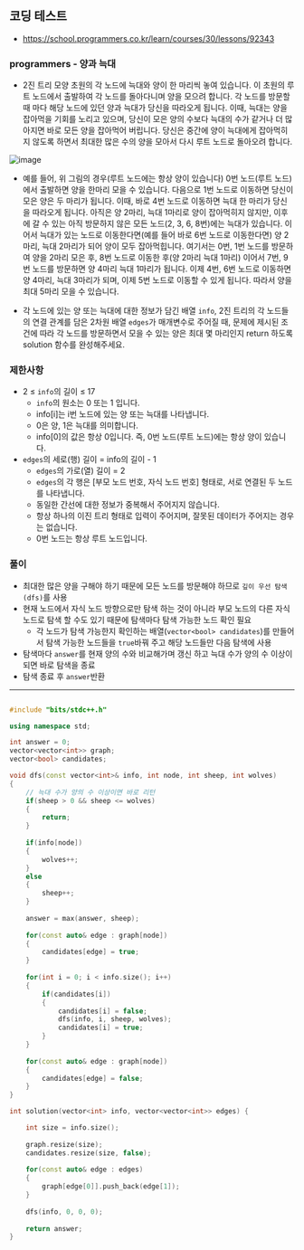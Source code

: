 ## 코딩 테스트
- https://school.programmers.co.kr/learn/courses/30/lessons/92343

### programmers - 양과 늑대

- 2진 트리 모양 초원의 각 노드에 늑대와 양이 한 마리씩 놓여 있습니다. 이 초원의 루트 노드에서 출발하여 각 노드를 돌아다니며 양을 모으려 합니다. 각 노드를 방문할 때 마다 해당 노드에 있던 양과 늑대가 당신을 따라오게 됩니다. 이때, 늑대는 양을 잡아먹을 기회를 노리고 있으며, 당신이 모은 양의 수보다 늑대의 수가 같거나 더 많아지면 바로 모든 양을 잡아먹어 버립니다. 당신은 중간에 양이 늑대에게 잡아먹히지 않도록 하면서 최대한 많은 수의 양을 모아서 다시 루트 노드로 돌아오려 합니다.

![image](https://github.com/user-attachments/assets/84e2e7b0-0a7e-4c95-b277-12412143865a)

- 예를 들어, 위 그림의 경우(루트 노드에는 항상 양이 있습니다) 0번 노드(루트 노드)에서 출발하면 양을 한마리 모을 수 있습니다. 다음으로 1번 노드로 이동하면 당신이 모은 양은 두 마리가 됩니다. 이때, 바로 4번 노드로 이동하면 늑대 한 마리가 당신을 따라오게 됩니다. 아직은 양 2마리, 늑대 1마리로 양이 잡아먹히지 않지만, 이후에 갈 수 있는 아직 방문하지 않은 모든 노드(2, 3, 6, 8번)에는 늑대가 있습니다. 이어서 늑대가 있는 노드로 이동한다면(예를 들어 바로 6번 노드로 이동한다면) 양 2마리, 늑대 2마리가 되어 양이 모두 잡아먹힙니다. 여기서는 0번, 1번 노드를 방문하여 양을 2마리 모은 후, 8번 노드로 이동한 후(양 2마리 늑대 1마리) 이어서 7번, 9번 노드를 방문하면 양 4마리 늑대 1마리가 됩니다. 이제 4번, 6번 노드로 이동하면 양 4마리, 늑대 3마리가 되며, 이제 5번 노드로 이동할 수 있게 됩니다. 따라서 양을 최대 5마리 모을 수 있습니다.

- 각 노드에 있는 양 또는 늑대에 대한 정보가 담긴 배열 `info`, 2진 트리의 각 노드들의 연결 관계를 담은 2차원 배열 `edges`가 매개변수로 주어질 때, 문제에 제시된 조건에 따라 각 노드를 방문하면서 모을 수 있는 양은 최대 몇 마리인지 return 하도록 solution 함수를 완성해주세요.


### 제한사항
- 2 ≤ `info`의 길이 ≤ 17
  - `info`의 원소는 0 또는 1 입니다.
  - info[i]는 i번 노드에 있는 양 또는 늑대를 나타냅니다.
  - 0은 양, 1은 늑대를 의미합니다.
  - info[0]의 값은 항상 0입니다. 즉, 0번 노드(루트 노드)에는 항상 양이 있습니다.
- `edges`의 세로(행) 길이 = info의 길이 - 1
  - `edges`의 가로(열) 길이 = 2
  - `edges`의 각 행은 [부모 노드 번호, 자식 노드 번호] 형태로, 서로 연결된 두 노드를 나타냅니다.
  - 동일한 간선에 대한 정보가 중복해서 주어지지 않습니다.
  - 항상 하나의 이진 트리 형태로 입력이 주어지며, 잘못된 데이터가 주어지는 경우는 없습니다.
  - 0번 노드는 항상 루트 노드입니다.

### 풀이
- 최대한 많은 양을 구해야 하기 때문에 모든 노드를 방문해야 하므로 `깊이 우선 탐색(dfs)`를 사용
- 현재 노드에서 자식 노드 방향으로만 탐색 하는 것이 아니라 부모 노드의 다른 자식 노드로 탐색 할 수도 있기 때문에 탐색마다 탐색 가능한 노드 확인 필요
  - 각 노드가 탐색 가능한지 확인하는 배열(`vector<bool> candidates`)를 만들어서 탐색 가능한 노드들을 `true`바꿔 주고 해당 노드들만 다음 탐색에 사용
- 탐색마다 `answer`를 현재 양의 수와 비교해가며 갱신 하고 늑대 수가 양의 수 이상이 되면 바로 탐색을 종료
- 탐색 종료 후 `answer`반환

---

```c++

#include "bits/stdc++.h"

using namespace std;

int answer = 0;
vector<vector<int>> graph;
vector<bool> candidates;

void dfs(const vector<int>& info, int node, int sheep, int wolves)
{
    // 늑대 수가 양의 수 이상이면 바로 리턴
    if(sheep > 0 && sheep <= wolves)
    {
        return;
    }
    
    if(info[node])
    {
        wolves++;
    }
    else
    {
        sheep++;
    }
    
    answer = max(answer, sheep);
    
    for(const auto& edge : graph[node])
    {
        candidates[edge] = true;
    }
    
    for(int i = 0; i < info.size(); i++)
    {
        if(candidates[i])
        {
            candidates[i] = false;
            dfs(info, i, sheep, wolves);
            candidates[i] = true;
        }
    }
    
    for(const auto& edge : graph[node])
    {
        candidates[edge] = false;
    }
}

int solution(vector<int> info, vector<vector<int>> edges) {

    int size = info.size();
    
    graph.resize(size);
    candidates.resize(size, false);
    
    for(const auto& edge : edges)
    {
        graph[edge[0]].push_back(edge[1]);
    }
    
    dfs(info, 0, 0, 0);
    
    return answer;
}

```
